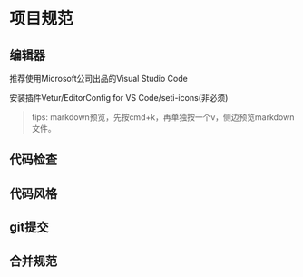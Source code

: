 # 项目规范

## 编辑器

推荐使用Microsoft公司出品的Visual Studio Code

安装插件Vetur/EditorConfig for VS Code/seti-icons(非必须)

> tips: markdown预览，先按cmd+k，再单独按一个v，侧边预览markdown文件。

## 代码检查

## 代码风格

## git提交

## 合并规范